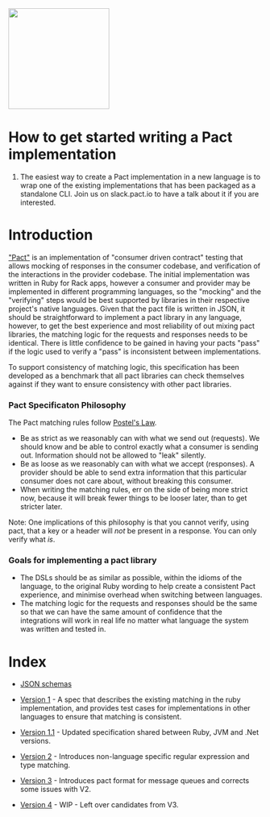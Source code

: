 <img src="https://github.com/pact-foundation/pact-logo/blob/master/media/logo-black.png" width="200">

# How to get started writing a Pact implementation
1. The easiest way to create a Pact implementation in a new language is to wrap one of the existing implementations that has been packaged as a standalone CLI. Join us on slack.pact.io to have a talk about it if you are interested.

# Introduction

["Pact"](https://github.com/pact-foundation/pact) is an implementation of "consumer driven contract" testing that allows mocking of responses in the consumer codebase, and verification of the interactions in the provider codebase. The initial implementation was written in Ruby for Rack apps, however a consumer and provider may be implemented in different programming languages, so the "mocking" and the "verifying" steps would be best supported by libraries in their respective project's native languages. Given that the pact file is written in JSON, it should be straightforward to implement a pact library in any language, however, to get the best experience and most reliability of out mixing pact libraries, the matching logic for the requests and responses needs to be identical. There is little confidence to be gained in having your pacts "pass" if the logic used to verify a "pass" is inconsistent between implementations.

To support consistency of matching logic, this specification has been developed as a benchmark that all pact libraries can check themselves against if they want to ensure consistency with other pact libraries.

### Pact Specificaton Philosophy

The Pact matching rules follow [Postel's Law][postel].

* Be as strict as we reasonably can with what we send out (requests). We should know and be able to control exactly what a consumer is sending out. Information should not be allowed to "leak" silently.
* Be as loose as we reasonably can with what we accept (responses). A provider should be able to send extra information that this particular consumer does not care about, without breaking this consumer.
* When writing the matching rules, err on the side of being more strict now, because it will break fewer things to be looser later, than to get stricter later.

Note: One implications of this philosophy is that you cannot verify, using pact, that a key or a header will _not_ be present in a response. You can only verify what _is_.

### Goals for implementing a pact library
* The DSLs should be as similar as possible, within the idioms of the language, to the original Ruby wording to help create a consistent Pact experience, and minimise overhead when switching between languages.
* The matching logic for the requests and responses should be the same so that we can have the same amount of confidence that the integrations will work in real life no matter what language the system was written and tested in.


# Index

* [JSON schemas](https://bitbucket.org/atlassian/pact-json-schema)

* [Version 1](https://github.com/pact-foundation/pact-specification/tree/version-1) - A spec that describes the existing matching in the ruby implementation, and provides test cases for implementations in other languages to ensure that matching is consistent.

* [Version 1.1](https://github.com/pact-foundation/pact-specification/tree/version-1.1) - Updated specification shared between Ruby, JVM and .Net versions.

* [Version 2](https://github.com/pact-foundation/pact-specification/tree/version-2) - Introduces non-language specific regular expression and type matching.

* [Version 3](https://github.com/pact-foundation/pact-specification/tree/version-3) - Introduces pact format for message queues and corrects some issues with V2.

* [Version 4](https://github.com/pact-foundation/pact-specification/tree/version-4) - WIP - Left over candidates from V3.

[postel]: http://en.wikipedia.org/wiki/Jon_Postel#Postel.27s_Law
